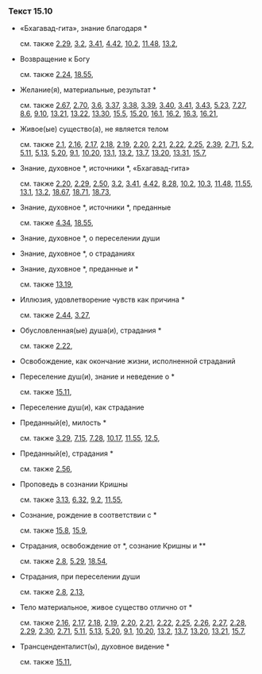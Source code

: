 ### Текст 15.10
	
- «Бхагавад-гита», знание благодаря *

	см. также  [2.29](../02/0229.md),  [3.2](../03/0302.md),  [3.41](../03/0341.md),  [4.42](../04/0442.md),  [10.2](../10/1002.md),  [11.48](../11/1148.md),  [13.2](../13/1302.md), 
	
- Возвращение к Богу

	см. также  [2.24](../02/0224.md),  [18.55](../18/1855.md), 
	
- Желание(я), материальные, результат *

	см. также  [2.67](../02/0267.md),  [2.70](../02/0270.md),  [3.6](../03/0306.md),  [3.37](../03/0337.md),  [3.38](../03/0338.md),  [3.39](../03/0339.md),  [3.40](../03/0340.md),  [3.41](../03/0341.md),  [3.43](../03/0343.md),  [5.23](../05/0523.md),  [7.27](../07/0727.md),  [8.6](../08/0806.md),  [9.10](../09/0910.md),  [13.21](../13/1321.md),  [13.22](../13/1322.md),  [13.30](../13/1330.md),  [15.5](../15/1505.md),  [15.20](../15/1520.md),  [16.1](../16/1601.md),  [16.2](../16/1602.md),  [16.3](../16/1603.md),  [16.21](../16/1621.md), 
	
- Живое(ые) существо(а), не является телом

	см. также  [2.1](../02/0201.md),  [2.16](../02/0216.md),  [2.17](../02/0217.md),  [2.18](../02/0218.md),  [2.19](../02/0219.md),  [2.20](../02/0220.md),  [2.21](../02/0221.md),  [2.22](../02/0222.md),  [2.25](../02/0225.md),  [2.39](../02/0239.md),  [2.71](../02/0271.md),  [5.2](../05/0502.md),  [5.11](../05/0511.md),  [5.13](../05/0513.md),  [5.20](../05/0520.md),  [9.1](../09/0901.md),  [10.20](../10/1020.md),  [13.1](../13/1301.md),  [13.2](../13/1302.md),  [13.7](../13/1307.md),  [13.20](../13/1320.md),  [13.31](../13/1331.md),  [15.7](../15/1507.md), 
	
- Знание, духовное *, источники *, «Бхагавад-гита»

	см. также  [2.20](../02/0220.md),  [2.29](../02/0229.md),  [2.50](../02/0250.md),  [3.2](../03/0302.md),  [3.41](../03/0341.md),  [4.42](../04/0442.md),  [8.28](../08/0828.md),  [10.2](../10/1002.md),  [10.3](../10/1003.md),  [11.48](../11/1148.md),  [11.55](../11/1155.md),  [13.1](../13/1301.md),  [13.2](../13/1302.md),  [18.67](../18/1867.md),  [18.71](../18/1871.md),  [18.73](../18/1873.md), 
	
- Знание, духовное *, источники *, преданные

	см. также  [4.34](../04/0434.md),  [18.55](../18/1855.md), 
	
- Знание, духовное *, о переселении души

	
- Знание, духовное *, о страданиях

	
- Знание, духовное *, преданные и *

	см. также  [13.19](../13/1319.md), 
	
- Иллюзия, удовлетворение чувств как причина *

	см. также  [2.44](../02/0244.md),  [3.27](../03/0327.md), 
	
- Обусловленная(ые) душа(и), страдания *

	см. также  [2.22](../02/0222.md), 
	
- Освобождение, как окончание жизни, исполненной страданий

	
- Переселение душ(и), знание и неведение о *

	см. также  [15.11](../15/1511.md), 
	
- Переселение душ(и), как страдание

	
- Преданный(е), милость *

	см. также  [3.29](../03/0329.md),  [7.15](../07/0715.md),  [7.28](../07/0728.md),  [10.17](../10/1017.md),  [11.55](../11/1155.md),  [12.5](../12/1205.md), 
	
- Преданный(е), страдания *

	см. также  [2.56](../02/0256.md), 
	
- Проповедь в сознании Кришны

	см. также  [3.13](../03/0313.md),  [6.32](../06/0632.md),  [9.2](../09/0902.md),  [11.55](../11/1155.md), 
	
- Сознание, рождение в соответствии с *

	см. также  [15.8](../15/1508.md),  [15.9](../15/1509.md), 
	
- Страдания, освобождение от *, сознание Кришны и **

	см. также  [2.8](../02/0208.md),  [5.29](../05/0529.md),  [18.54](../18/1854.md), 
	
- Страдания, при переселении души

	см. также  [2.8](../02/0208.md),  [2.13](../02/0213.md), 
	
- Тело материальное, живое существо отлично от *

	см. также  [2.16](../02/0216.md),  [2.17](../02/0217.md),  [2.18](../02/0218.md),  [2.19](../02/0219.md),  [2.20](../02/0220.md),  [2.21](../02/0221.md),  [2.22](../02/0222.md),  [2.25](../02/0225.md),  [2.26](../02/0226.md),  [2.27](../02/0227.md),  [2.28](../02/0228.md),  [2.29](../02/0229.md),  [2.30](../02/0230.md),  [2.71](../02/0271.md),  [5.11](../05/0511.md),  [5.13](../05/0513.md),  [5.20](../05/0520.md),  [9.1](../09/0901.md),  [10.20](../10/1020.md),  [13.2](../13/1302.md),  [13.7](../13/1307.md),  [13.20](../13/1320.md),  [13.21](../13/1321.md),  [15.7](../15/1507.md), 
	
- Трансценденталист(ы), духовное видение *

	см. также  [15.11](../15/1511.md), 
